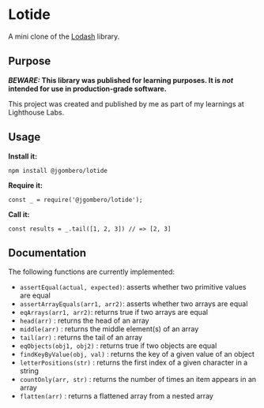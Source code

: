 # Lotide

A mini clone of the [Lodash](https://lodash.com) library.

## Purpose

**_BEWARE:_ This library was published for learning purposes. It is _not_ intended for use in production-grade software.**

This project was created and published by me as part of my learnings at Lighthouse Labs. 

## Usage

**Install it:**

`npm install @jgombero/lotide`

**Require it:**

`const _ = require('@jgombero/lotide');`

**Call it:**

`const results = _.tail([1, 2, 3]) // => [2, 3]`

## Documentation

The following functions are currently implemented:

* `assertEqual(actual, expected)`: asserts whether two primitive values are equal
* `assertArrayEquals(arr1, arr2)`: asserts whether two arrays are equal
* `eqArrays(arr1, arr2)`: returns true if two arrays are equal
* `head(arr)` : returns the head of an array
* `middle(arr)` : returns the middle element(s) of an array
* `tail(arr)` : returns the tail of an array
* `eqObjects(obj1, obj2)` : returns true if two objects are equal
* `findKeyByValue(obj, val)` : returns the key of a given value of an object
* `letterPositions(str)` : returns the first index of a given character in a string
* `countOnly(arr, str)` : returns the number of times an item appears in an array
* `flatten(arr)` : returns a flattened array from a nested array